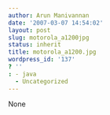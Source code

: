 ```yaml
---
author: Arun Manivannan
date: '2007-03-07 14:54:02'
layout: post
slug: motorola_a1200jpg
status: inherit
title: motorola_a1200.jpg
wordpress_id: '137'
? ''
: - java
  - Uncategorized
---
```


None

